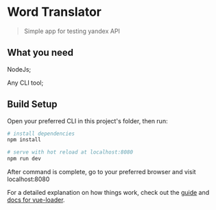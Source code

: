 # Word Translator

> Simple app for testing yandex API

## What you need

NodeJs;

Any CLI tool;

## Build Setup
Open your preferred CLI in this project's folder, then run:

``` bash
# install dependencies
npm install

# serve with hot reload at localhost:8080
npm run dev
```

After command is complete, go to your preferred browser and visit localhost:8080

For a detailed explanation on how things work, check out the [guide](http://vuejs-templates.github.io/webpack/) and [docs for vue-loader](http://vuejs.github.io/vue-loader).
